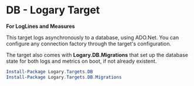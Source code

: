 # DB - Logary Target

**For LogLines and Measures**

This target logs asynchronously to a database, using ADO.Net. You can configure
any connection factory through the target's configuration.

The target also comes with **Logary.DB.Migrations** that set up the database
state for both logs and metrics on boot, if not already existent.

``` powershell
Install-Package Logary.Targets.DB
Install-Package Logary.Targets.DB.Migrations
```

